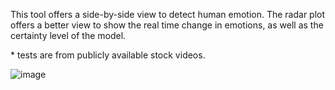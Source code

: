 This tool offers a side-by-side view to detect human emotion. The radar plot offers a better view to show the real time change in emotions, as well as the certainty level of the model.

\* tests are from publicly available stock videos.

![image](https://github.com/yxyyeah/EmotionDetection/assets/73574414/d8f59d3b-31d9-47a0-9b94-5eba7ca0f5e7)
